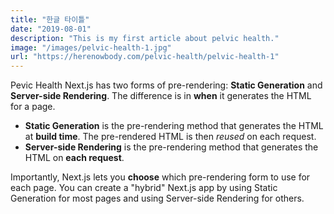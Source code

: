 ```yaml
---
title: "한글 타이틀"
date: "2019-08-01"
description: "This is my first article about pelvic health."
image: "/images/pelvic-health-1.jpg"
url: "https://herenowbody.com/pelvic-health/pelvic-health-1"
---
```


Pevic Health Next.js has two forms of pre-rendering: **Static Generation** and **Server-side Rendering**. The difference is in **when** it generates the HTML for a page.

- **Static Generation** is the pre-rendering method that generates the HTML at **build time**. The pre-rendered HTML is then _reused_ on each request.
- **Server-side Rendering** is the pre-rendering method that generates the HTML on **each request**.

Importantly, Next.js lets you **choose** which pre-rendering form to use for each page. You can create a "hybrid" Next.js app by using Static Generation for most pages and using Server-side Rendering for others.
